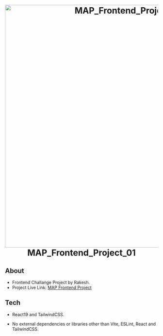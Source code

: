 
<h1 align="center">
  <br>
  <a href="https://mapfrontendrakesh.netlify.app"><img src="https://res.cloudinary.com/dnhz5reqf/image/upload/v1717266868/MAPthumb_r7p6uk.png" alt="MAP_Frontend_Project_01" width="800"></a>
  <br>
  MAP_Frontend_Project_01
  <br>
</h1>


## About

* Frontend Challange Project by Rakesh. 
* Project Live Link: <a href="https://mapfrontendrakesh.netlify.app">MAP Frontend Project</a> 


## Tech

* React19 and TailwindCSS.

* No external dependencies or libraries other than Vite, ESLint, React and TailwindCSS.





